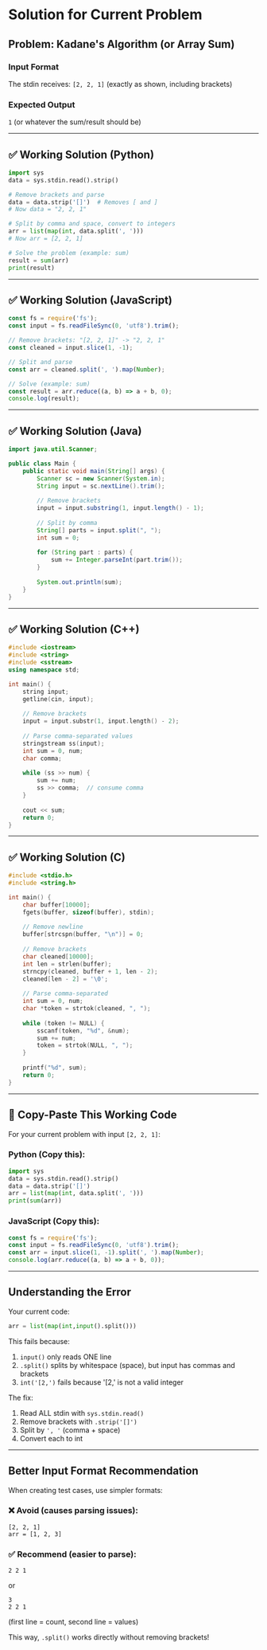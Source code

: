 # Solution for Current Problem

## Problem: Kadane's Algorithm (or Array Sum)

### Input Format
The stdin receives: `[2, 2, 1]` (exactly as shown, including brackets)

### Expected Output
`1` (or whatever the sum/result should be)

---

## ✅ Working Solution (Python)

```python
import sys
data = sys.stdin.read().strip()

# Remove brackets and parse
data = data.strip('[]')  # Removes [ and ]
# Now data = "2, 2, 1"

# Split by comma and space, convert to integers
arr = list(map(int, data.split(', ')))
# Now arr = [2, 2, 1]

# Solve the problem (example: sum)
result = sum(arr)
print(result)
```

---

## ✅ Working Solution (JavaScript)

```javascript
const fs = require('fs');
const input = fs.readFileSync(0, 'utf8').trim();

// Remove brackets: "[2, 2, 1]" -> "2, 2, 1"
const cleaned = input.slice(1, -1);

// Split and parse
const arr = cleaned.split(', ').map(Number);

// Solve (example: sum)
const result = arr.reduce((a, b) => a + b, 0);
console.log(result);
```

---

## ✅ Working Solution (Java)

```java
import java.util.Scanner;

public class Main {
    public static void main(String[] args) {
        Scanner sc = new Scanner(System.in);
        String input = sc.nextLine().trim();
        
        // Remove brackets
        input = input.substring(1, input.length() - 1);
        
        // Split by comma
        String[] parts = input.split(", ");
        int sum = 0;
        
        for (String part : parts) {
            sum += Integer.parseInt(part.trim());
        }
        
        System.out.println(sum);
    }
}
```

---

## ✅ Working Solution (C++)

```cpp
#include <iostream>
#include <string>
#include <sstream>
using namespace std;

int main() {
    string input;
    getline(cin, input);
    
    // Remove brackets
    input = input.substr(1, input.length() - 2);
    
    // Parse comma-separated values
    stringstream ss(input);
    int sum = 0, num;
    char comma;
    
    while (ss >> num) {
        sum += num;
        ss >> comma;  // consume comma
    }
    
    cout << sum;
    return 0;
}
```

---

## ✅ Working Solution (C)

```c
#include <stdio.h>
#include <string.h>

int main() {
    char buffer[10000];
    fgets(buffer, sizeof(buffer), stdin);
    
    // Remove newline
    buffer[strcspn(buffer, "\n")] = 0;
    
    // Remove brackets
    char cleaned[10000];
    int len = strlen(buffer);
    strncpy(cleaned, buffer + 1, len - 2);
    cleaned[len - 2] = '\0';
    
    // Parse comma-separated
    int sum = 0, num;
    char *token = strtok(cleaned, ", ");
    
    while (token != NULL) {
        sscanf(token, "%d", &num);
        sum += num;
        token = strtok(NULL, ", ");
    }
    
    printf("%d", sum);
    return 0;
}
```

---

## 🔧 Copy-Paste This Working Code

For your current problem with input `[2, 2, 1]`:

### Python (Copy this):
```python
import sys
data = sys.stdin.read().strip()
data = data.strip('[]')
arr = list(map(int, data.split(', ')))
print(sum(arr))
```

### JavaScript (Copy this):
```javascript
const fs = require('fs');
const input = fs.readFileSync(0, 'utf8').trim();
const arr = input.slice(1, -1).split(', ').map(Number);
console.log(arr.reduce((a, b) => a + b, 0));
```

---

## Understanding the Error

Your current code:
```python
arr = list(map(int,input().split()))
```

This fails because:
1. `input()` only reads ONE line
2. `.split()` splits by whitespace (space), but input has commas and brackets
3. `int('[2,')` fails because '[2,' is not a valid integer

The fix:
1. Read ALL stdin with `sys.stdin.read()`
2. Remove brackets with `.strip('[]')`
3. Split by `', '` (comma + space)
4. Convert each to int

---

## Better Input Format Recommendation

When creating test cases, use simpler formats:

### ❌ Avoid (causes parsing issues):
```
[2, 2, 1]
arr = [1, 2, 3]
```

### ✅ Recommend (easier to parse):
```
2 2 1
```
or
```
3
2 2 1
```
(first line = count, second line = values)

This way, `.split()` works directly without removing brackets!

